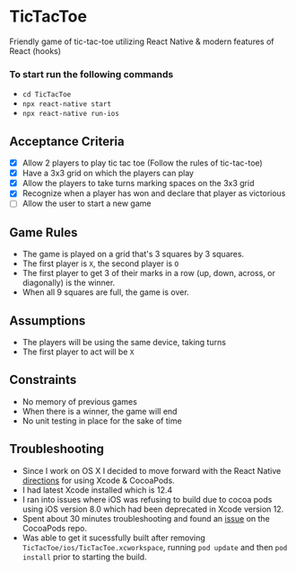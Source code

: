 # TicTacToe

Friendly game of tic-tac-toe utilizing React Native & modern features of React (hooks)

### To start run the following commands

- `cd TicTacToe`
- `npx react-native start`
- `npx react-native run-ios`

## Acceptance Criteria

- [x] Allow 2 players to play tic tac toe (Follow the rules of tic-tac-toe)
- [x] Have a 3x3 grid on which the players can play
- [x] Allow the players to take turns marking spaces on the 3x3 grid
- [x] Recognize when a player has won and declare that player as victorious
- [ ] Allow the user to start a new game

## Game Rules

- The game is played on a grid that's 3 squares by 3 squares.
- The first player is `X`, the second player is `O`
- The first player to get 3 of their marks in a row (up, down, across, or diagonally) is the winner.
- When all 9 squares are full, the game is over.

## Assumptions

- The players will be using the same device, taking turns
- The first player to act will be `X`

## Constraints

- No memory of previous games
- When there is a winner, the game will end
- No unit testing in place for the sake of time

## Troubleshooting

- Since I work on OS X I decided to move forward with the React Native [directions](https://reactnative.dev/docs/environment-setup) for using Xcode & CocoaPods.
- I had latest Xcode installed which is 12.4
- I ran into issues where iOS was refusing to build due to cocoa pods using iOS version 8.0 which had been deprecated in Xcode version 12.
- Spent about 30 minutes troubleshooting and found an [issue](https://github.com/CocoaPods/CocoaPods/issues/9884) on the CocoaPods repo.
- Was able to get it sucessfully built after removing `TicTacToe/ios/TicTacToe.xcworkspace`, running `pod update` and then `pod install` prior to starting the build.
